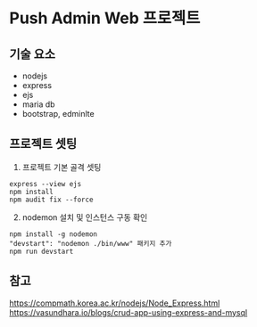 # Push Admin Web 프로젝트 

## 기술 요소
- nodejs
- express
- ejs
- maria db
- bootstrap, edminlte

## 프로젝트 셋팅
1. 프로젝트 기본 골격 셋팅
```
express --view ejs 
npm install
npm audit fix --force
```

2. nodemon 설치 및 인스턴스 구동 확인
```
npm install -g nodemon
"devstart": "nodemon ./bin/www" 패키지 추가
npm run devstart
```



## 참고
https://compmath.korea.ac.kr/nodejs/Node_Express.html   
https://vasundhara.io/blogs/crud-app-using-express-and-mysql   





